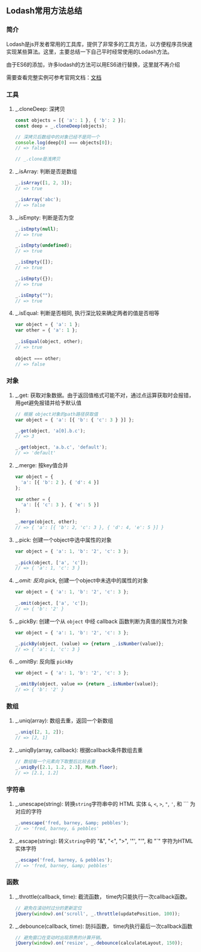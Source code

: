 ## Lodash常用方法总结

### 简介

Lodash是js开发者常用的工具库，提供了非常多的工具方法，以方便程序员快速实现某些算法。这里，主要总结一下自己平时经常使用的Lodash方法。

由于ES6的添加，许多lodash的方法可以用ES6进行替换，这里就不再介绍

需要查看完整实例可参考官网文档：[文档](https://www.lodashjs.com/docs/latest)



### 工具

1. _.cloneDeep: 深拷贝

   ```js
   const objects = [{ 'a': 1 }, { 'b': 2 }];
   const deep = _.cloneDeep(objects);
   
   // 深拷贝后数组中的对象已经不是同一个
   console.log(deep[0] === objects[0]);
   // => false
   
   // _.clone是浅拷贝 
   ```

2. _.isArray: 判断是否是数组

   ```js
   _.isArray([1, 2, 3]);
   // => true
   
   _.isArray('abc');
   // => false
   ```

3. _.isEmpty: 判断是否为空

   ```js
   _.isEmpty(null);
   // => true
   
   _.isEmpty(undefined);
   // => true
   
   _.isEmpty([]);
   // => true
   
   _.isEmpty({});
   // => true
   
   _.isEmpty("");
   // => true
   ```

4. _.isEqual: 判断是否相同, 执行深比较来确定两者的值是否相等

   ```js
   var object = { 'a': 1 };
   var other = { 'a': 1 };
    
   _.isEqual(object, other);
   // => true
    
   object === other;
   // => false
   ```

   

### 对象

1. _.get: 获取对象数据。由于返回值格式可能不对，通过点运算获取时会报错，用get避免报错并给予默认值

   ```js
   // 根据 object对象的path路径获取值
   var object = { 'a': [{ 'b': { 'c': 3 } }] };
   
   _.get(object, 'a[0].b.c');
   // => 3
   
   _.get(object, 'a.b.c', 'default');
   // => 'default'
   ```

2. _.merge: 按key值合并

   ```js
   var object = {
     'a': [{ 'b': 2 }, { 'd': 4 }]
   };
    
   var other = {
     'a': [{ 'c': 3 }, { 'e': 5 }]
   };
    
   _.merge(object, other);
   // => { 'a': [{ 'b': 2, 'c': 3 }, { 'd': 4, 'e': 5 }] }
   ```

3. _.pick: 创建一个object中选中属性的对象

   ```js
   var object = { 'a': 1, 'b': '2', 'c': 3 };
    
   _.pick(object, ['a', 'c']);
   // => { 'a': 1, 'c': 3 }
   ```

4. __.omit: 反向_.pick, 创建一个object中未选中的属性的对象

   ```js
   var object = { 'a': 1, 'b': '2', 'c': 3 };
    
   _.omit(object, ['a', 'c']);
   // => { 'b': '2' }
   ```

5. _.pickBy: 创建一个从 `object` 中经 callback 函数判断为真值的属性为对象

   ```js
   var object = { 'a': 1, 'b': '2', 'c': 3 };
   
   _.pickBy(object, (value) => {return _.isNumber(value)};
   // => { 'a': 1, 'c': 3 }
   ```

6. _.omitBy: 反向版 `pickBy` 

   ```js
   var object = { 'a': 1, 'b': '2', 'c': 3 };
   
   _.omitBy(object, value => {return _.isNumber(value)};
   // => { 'b': '2' }
   ```

   

### 数组

1. _.uniq(array): 数组去重，返回一个新数组

   ```js
   _.uniq([2, 1, 2]);
   // => [2, 1]
   ```

2. _.uniqBy(array, callback): 根据callback条件数组去重 

   ```js
   // 数组每一个元素向下取整后比较去重
   _.uniqBy([2.1, 1.2, 2.3], Math.floor);
   // => [2.1, 1.2]
   ```

### 字符串

1. _.unescape(string): 转换`string`字符串中的 HTML 实体 `&`, `<`, `>`, `"`, `'`, 和 ``` 为对应的字符

   ```js
   _.unescape('fred, barney, &amp; pebbles');
   // => 'fred, barney, & pebbles'
   ```

2. _.escape(string): 转义`string`中的 "&", "<", ">", '"', "'", 和 "`" 字符为HTML实体字符

   ```js
   _.escape('fred, barney, & pebbles');
   // => 'fred, barney, &amp; pebbles'
   ```

### 函数

1. _.throttle(callback, time): 截流函数， time内只能执行一次callback函数。

   ```js
   // 避免在滚动时过分的更新定位
   jQuery(window).on('scroll', _.throttle(updatePosition, 100));
   ```

2. _.debounce(callback, time): 防抖函数， time内执行最后一次callback函数

   ```js
   // 避免窗口在变动时出现昂贵的计算开销。
   jQuery(window).on('resize', _.debounce(calculateLayout, 150));
   ```

   

